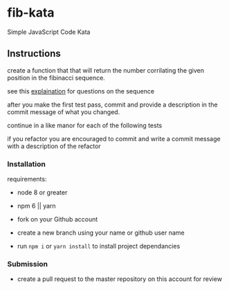 # fib-kata

Simple JavaScript Code Kata

## Instructions

create a function that that will return the number corrilating the given position in the fibinacci sequence.

see this [explaination](https://en.wikipedia.org/wiki/Fibonacci_number) for questions on the sequence

after you make the first test pass, commit and provide a description in the commit message of what you changed.

continue in a like manor for each of the following tests

if you refactor you are encouraged to commit and write a commit message with a description of the refactor

### Installation
requirements:
 - node 8 or greater
 - npm 6 || yarn

- fork on your Github account
- create a new branch using your name or github user name
- run `npm i` or `yarn install` to install project dependancies

### Submission

- create a pull request to the master repository on this account for review
